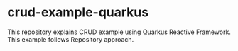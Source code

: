 # crud-example-quarkus
This repository explains CRUD example using Quarkus Reactive Framework. This example follows Repository approach.
